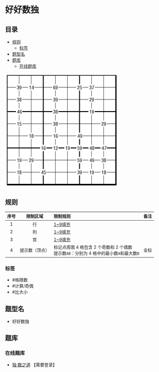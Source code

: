 # 好好数独
<!-- START doctoc generated TOC please keep comment here to allow auto update -->
<!-- DON'T EDIT THIS SECTION, INSTEAD RE-RUN doctoc TO UPDATE -->
## 目录

- [规则](#%E8%A7%84%E5%88%99)
  - [标签](#%E6%A0%87%E7%AD%BE)
- [题型名](#%E9%A2%98%E5%9E%8B%E5%90%8D)
- [题库](#%E9%A2%98%E5%BA%93)
  - [在线题库](#%E5%9C%A8%E7%BA%BF%E9%A2%98%E5%BA%93)

<!-- END doctoc generated TOC please keep comment here to allow auto update -->

![题](../../../../images/sudoku/好好数独.png)

## 规则

| 序号  |  限制区域   | 限制规则                                                        | 备注  |
|:---:|:-------:|:------------------------------------------------------------|:---:|
|  1  |    行    | [1~9填充]                                                     |     |
|  2  |    列    | [1~9填充]                                                     |     |
|  3  |    宫    | [1~9填充]                                                     |     |
|  4  | 提示数（顶点） | 标记点周围 4 格包含 2 个奇数和 2 个偶数<br/>提示数`AB`：分别为 4 格中的最小数`A`和最大数`B` | 全标  |

### 标签

- #格限数
- #计算/奇偶
- #比大小

## 题型名

- 好好数独

## 题库

### 在线题库

- [独·数之道](http://www.sudokufans.org.cn/lx/game.index.php?type=clk3) 【需要登录】

[1~9填充]: ../../../../rules/rules.md#1to9填充
